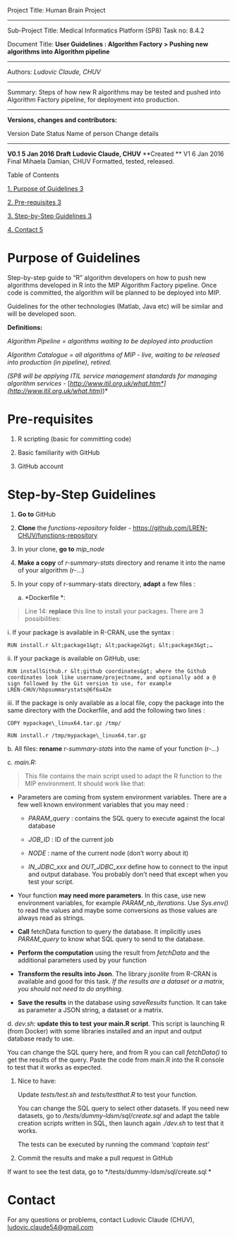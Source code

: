   Project Title:       Human Brain Project
  -------------------- ------------------------------------
  Sub-Project Title:   Medical Informatics Platform (SP8)
  Task no:             8.4.2
 
  Document Title:    **User Guidelines : Algorithm Factory &gt; Pushing new algorithms into Algorithm pipeline**
  ------------------ --------------------------------------------------------------------------------------------------------
   Authors:   *Ludovic Claude, CHUV*
  ---------- ------------------------

  Summary:   Steps of how new R algorithms may be tested and pushed into Algorithm Factory pipeline, for deployment into production.
  ---------- -------------------------------------------------------------------------------------------------------------------------

**Versions, changes and contributors:**

  Version    Date             Status      Name of person             Change details
  ---------- ---------------- ----------- -------------------------- ------------------------------
  **V0.1**   **5 Jan 2016**   **Draft**   **Ludovic Claude, CHUV**   **Created **
  V1         6 Jan 2016       Final       Mihaela Damian, CHUV       Formatted, tested, released.

Table of Contents

[1. Purpose of Guidelines 3](#_Toc439876557)

[2. Pre-requisites 3](#pre-requisites)

[3. Step-by-Step Guidelines 3](#step-by-step-guidelines)

[4. Contact 5](#contact)

<span id="_Overview_of_the" class="anchor"><span id="_Toc439876557" class="anchor"></span></span>Purpose of Guidelines
======================================================================================================================

Step-by-step guide to “R” algorithm developers on how to push new
algorithms developed in R into the MIP Algorithm Factory pipeline. Once
code is committed, the algorithm will be planned to be deployed into
MIP.

Guidelines for the other technologies (Matlab, Java etc) will be similar
and will be developed soon.

****Definitions:****

*Algorithm Pipeline = algorithms waiting to be deployed into production*

*Algorithm Catalogue = all algorithms of MIP - live, waiting to be
released into production (in pipeline), retired.*

*(SP8 will be applying ITIL service management standards for managing
algorithm services -*
[*http://www.itil.org.uk/what.htm*](http://www.itil.org.uk/what.htm)*)*

Pre-requisites
==============

1.  R scripting (basic for committing code)

2.  Basic familiarity with GitHub

3.  GitHub account

Step-by-Step Guidelines
=======================

1.  **Go to** GitHub

2.  **Clone** the *functions-repository* folder -
    <https://github.com/LREN-CHUV/functions-repository>

3.  In your clone, **go to** *mip\_node*

4.  **Make a copy** of *r-summary-stats* directory and rename it into
    the name of your algorithm (r-…)

5.  In your copy of r-summary-stats directory, **adapt** a few files :

    a.  *Dockerfile *:

> Line 14: **replace** this line to install your packages. There are 3
> possibilities:

i.  If your package is available in R-CRAN, use the syntax :

    RUN install.r &lt;package1&gt; &lt;package2&gt; &lt;package3&gt;…

ii. If your package is available on GitHub, use:

    RUN installGithub.r &lt;github coordinates&gt; where the Github
    coordinates look like username/projectname, and optionally add a @
    sign followed by the Git version to use, for example
    LREN-CHUV/hbpsummarystats@6f6a42e

iii. If the package is only available as a local file, copy the package
    into the same directory with the Dockerfile, and add the following
    two lines :

    COPY mypackage\_linux64.tar.gz /tmp/

    RUN install.r /tmp/mypackage\_linux64.tar.gz

b\. All files: **rename** *r-summary-stats* into the name of your
function (r-…)

c\. *main.R:*

> This file contains the main script used to adapt the R function to the
> MIP environment. It should work like that:

-   Parameters are coming from system environment variables. There are a
    few well known environment variables that you may need :

    -   *PARAM\_query* : contains the SQL query to execute against the
        local database

    -   *JOB\_ID* : ID of the current job

    -   *NODE* : name of the current node (don’t worry about it)

    -   *IN\_JDBC\_xxx* and *OUT\_JDBC\_xxx* define how to connect to
        the input and output database. You probably don’t need that
        except when you test your script.

-   Your function **may need more parameters**. In this case, use new
    environment variables, for example *PARAM\_nb\_iterations*. Use
    *Sys.env()* to read the values and maybe some conversions as those
    values are always read as strings.

-   **Call** fetchData function to query the database. It implicitly
    uses *PARAM\_query* to know what SQL query to send to the database.

-   **Perform the computation** using the result from *fetchData* and
    the additional parameters used by your function

-   **Transform the results into Json**. The library *jsonlite* from
    R-CRAN is available and good for this task. *If the results are a
    dataset or a matrix, you should not need to do anything.*

-   **Save the results** in the database using *saveResults* function.
    It can take as parameter a JSON string, a dataset or a matrix.

d\. *dev.sh:* **update this to test** **your main.R script**. This script
is launching R (from Docker) with some libraries installed and an input
and output database ready to use.

You can change the SQL query here, and from R you can call *fetchData()*
to get the results of the query. Paste the code from main.R into the R
console to test that it works as expected.

1.  Nice to have:

    Update *tests/test.sh* and *tests/testthat.R* to test your function.

    You can change the SQL query to select other datasets. If you need
    new datasets, go to */tests/dummy-ldsm/sql/create.sql* and adapt the
    table creation scripts written in SQL, then launch again *./dev.sh*
    to test that it works.

    The tests can be executed by running the command *‘captain test’*

2.  Commit the results and make a pull request in GitHub

If want to see the test data, go to */tests/dummy-ldsm/sql/create.sql *

Contact
=======

For any questions or problems, contact Ludovic Claude (CHUV),
<ludovic.claude54@gmail.com>
